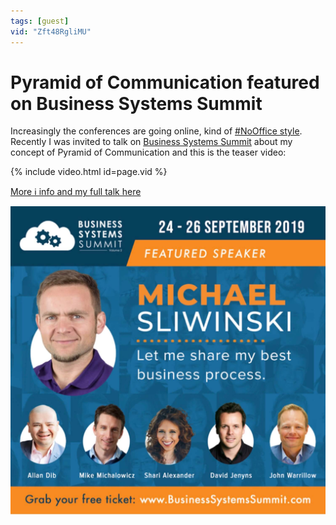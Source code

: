 ```yaml
---
tags: [guest]
vid: "Zft48RgliMU"
---
```


# Pyramid of Communication featured on Business Systems Summit

Increasingly the conferences are going online, kind of [#NoOffice style](/tag/nooffice). Recently I was invited to talk on [Business Systems Summit](https://www.businesssystemssummit.com/michaels) about my concept of Pyramid of Communication and this is the teaser video:

{% include video.html id=page.vid %}

<!--More-->

[More ℹ️ info and my full talk here](https://www.businesssystemssummit.com/michaels)

![{{ page.title }}](/img/bssummit.jpg)

[n]: https://nozbe.com/?a=mike